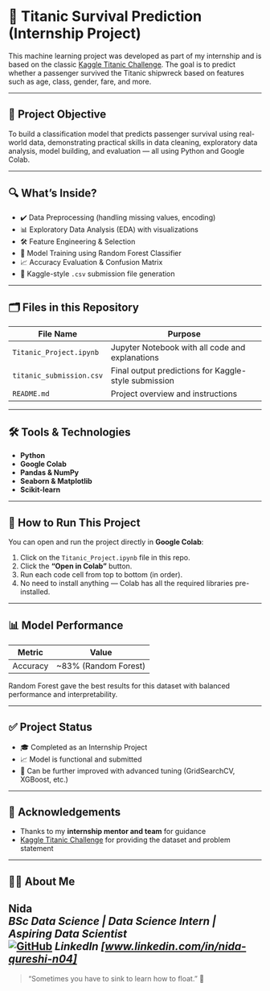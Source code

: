 # 🚢 Titanic Survival Prediction (Internship Project)

This machine learning project was developed as part of my internship and is based on the classic [Kaggle Titanic Challenge](https://www.kaggle.com/competitions/titanic). The goal is to predict whether a passenger survived the Titanic shipwreck based on features such as age, class, gender, fare, and more.

---

## 📌 Project Objective

To build a classification model that predicts passenger survival using real-world data, demonstrating practical skills in data cleaning, exploratory data analysis, model building, and evaluation — all using Python and Google Colab.

---

## 🔍 What’s Inside?

- ✔️ Data Preprocessing (handling missing values, encoding)
- 📊 Exploratory Data Analysis (EDA) with visualizations
- 🛠️ Feature Engineering & Selection
- 🤖 Model Training using Random Forest Classifier
- 📈 Accuracy Evaluation & Confusion Matrix
- 📁 Kaggle-style `.csv` submission file generation

---

## 🗂️ Files in this Repository

| File Name                | Purpose                                                  |
|--------------------------|-----------------------------------------------------------|
| `Titanic_Project.ipynb`  | Jupyter Notebook with all code and explanations           |
| `titanic_submission.csv` | Final output predictions for Kaggle-style submission      |
| `README.md`              | Project overview and instructions                         |

---

## 🛠️ Tools & Technologies

- **Python**
- **Google Colab**
- **Pandas & NumPy**
- **Seaborn & Matplotlib**
- **Scikit-learn**

---

## 🚀 How to Run This Project

You can open and run the project directly in **Google Colab**:

1. Click on the `Titanic_Project.ipynb` file in this repo.
2. Click the **“Open in Colab”** button.
3. Run each code cell from top to bottom (in order).
4. No need to install anything — Colab has all the required libraries pre-installed.

---

## 📊 Model Performance

| Metric   | Value           |
|----------|------------------|
| Accuracy | ~83% (Random Forest) |

Random Forest gave the best results for this dataset with balanced performance and interpretability.

---

## ✅ Project Status

- 🎓 Completed as an Internship Project
- 📈 Model is functional and submitted
- 🧰 Can be further improved with advanced tuning (GridSearchCV, XGBoost, etc.)

---

## 🙌 Acknowledgements

- Thanks to my **internship mentor and team** for guidance  
- [Kaggle Titanic Challenge](https://www.kaggle.com/competitions/titanic) for providing the dataset and problem statement

---

## 👩‍💻 About Me

**Nida**  
_BSc Data Science | Data Science Intern | Aspiring Data Scientist_  
[![GitHub](https://img.shields.io/badge/GitHub-nida-blue?logo=github)](https://github.com/nidaqureshi-04)
_LinkedIn [www.linkedin.com/in/nida-qureshi-n04]_
---

> “Sometimes you have to sink to learn how to float.” 🖤
